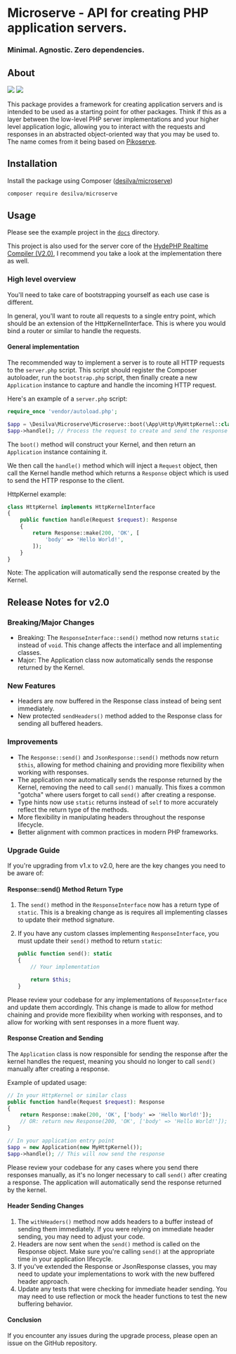 # Microserve - API for creating PHP application servers.

### Minimal. Agnostic. Zero dependencies.

## About

![](https://img.shields.io/packagist/dt/desilva/microserve)
![](https://img.shields.io/packagist/v/desilva/microserve)

This package provides a framework for creating application servers and is intended to be
used as a starting point for other packages. Think if this as a layer between the low-level
PHP server implementations and your higher level application logic, allowing you to interact
with the requests and responses in an abstracted object-oriented way that you may be used to.
The name comes from it being based on [Pikoserve](https://github.com/caendesilva/pikoserve).

## Installation
Install the package using Composer ([desilva/microserve](https://packagist.org/packages/desilva/microserve))

```bash
composer require desilva/microserve
```

## Usage

Please see the example project in the [`docs`](docs/installation.md) directory.

This project is also used for the server core of the [HydePHP Realtime Compiler (V2.0)](https://github.com/hydephp/realtime-compiler),
I recommend you take a look at the implementation there as well.

### High level overview

You'll need to take care of bootstrapping yourself as each use case is different.

In general, you'll want to route all requests to a single entry point, which should
be an extension of the HttpKernelInterface. This is where you would bind a router
or similar to handle the requests.

#### General implementation

The recommended way to implement a server is to route all HTTP requests to the `server.php` script.
This script should register the Composer autoloader, run the `bootstrap.php` script, then finally
create a new `Application` instance to capture and handle the incoming HTTP request.

Here's an example of a `server.php` script:
```php
require_once 'vendor/autoload.php';

$app = \Desilva\Microserve\Microserve::boot(\App\Http\MyHttpKernel::class);
$app->handle(); // Process the request to create and send the response
```

The `boot()` method will construct your Kernel, and then return an `Application` instance containing it.

We then call the `handle()` method which will inject a `Request` object, then call the Kernel handle method
which returns a `Response` object which is used to send the HTTP response to the client.

HttpKernel example:
```php
class HttpKernel implements HttpKernelInterface
{
    public function handle(Request $request): Response
    {
        return Response::make(200, 'OK', [
            'body' => 'Hello World!',
        ]);
    }
}
```

Note: The application will automatically send the response created by the Kernel.

## Release Notes for v2.0

### Breaking/Major Changes
- Breaking: The `ResponseInterface::send()` method now returns `static` instead of `void`. This change affects the interface and all implementing classes.
- Major: The Application class now automatically sends the response returned by the Kernel.

### New Features
- Headers are now buffered in the Response class instead of being sent immediately.
- New protected `sendHeaders()` method added to the Response class for sending all buffered headers.

### Improvements
- The `Response::send()` and `JsonResponse::send()` methods now return `$this`, allowing for method chaining and providing more flexibility when working with responses.
- The application now automatically sends the response returned by the Kernel, removing the need to call `send()` manually. This fixes a common "gotcha" where users forget to call `send()` after creating a response.
- Type hints now use `static` returns instead of `self` to more accurately reflect the return type of the methods.
- More flexibility in manipulating headers throughout the response lifecycle.
- Better alignment with common practices in modern PHP frameworks.

### Upgrade Guide

If you're upgrading from v1.x to v2.0, here are the key changes you need to be aware of:

#### Response::send() Method Return Type

1. The `send()` method in the `ResponseInterface` now has a return type of `static`. This is a breaking change as is requires all implementing classes to update their method signature.
2. If you have any custom classes implementing `ResponseInterface`, you must update their `send()` method to return `static`:

   ```php
   public function send(): static
   {
       // Your implementation

       return $this;
   }
   ```

Please review your codebase for any implementations of `ResponseInterface` and update them accordingly. This change is made to allow for method chaining and provide more flexibility when working with responses, and to allow for working with sent responses in a more fluent way.

#### Response Creation and Sending

The `Application` class is now responsible for sending the response after the kernel handles the request, meaning you should no longer to call `send()` manually after creating a response.

Example of updated usage:

```php
// In your HttpKernel or similar class
public function handle(Request $request): Response
{
    return Response::make(200, 'OK', ['body' => 'Hello World!']);
    // OR: return new Response(200, 'OK', ['body' => 'Hello World!']);
}

// In your application entry point
$app = new Application(new MyHttpKernel());
$app->handle(); // This will now send the response
```

Please review your codebase for any cases where you send there responses manually, as it's no longer necessary to call `send()` after creating a response. The application will automatically send the response returned by the kernel.

#### Header Sending Changes

1. The `withHeaders()` method now adds headers to a buffer instead of sending them immediately. If you were relying on immediate header sending, you may need to adjust your code.
2. Headers are now sent when the `send()` method is called on the Response object. Make sure you're calling `send()` at the appropriate time in your application lifecycle.
3. If you've extended the Response or JsonResponse classes, you may need to update your implementations to work with the new buffered header approach.
4. Update any tests that were checking for immediate header sending. You may need to use reflection or mock the header functions to test the new buffering behavior.

#### Conclusion

If you encounter any issues during the upgrade process, please open an issue on the GitHub repository.
